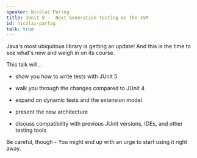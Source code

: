 ```yaml
---
speaker: Nicolai Parlog
title: JUnit 5 -  Next Generation Testing on the JVM
id: nicolai-parlog
talk: true
---
```

Java's most ubiquitous library is getting an update! And this is the time to see what's new and weigh in on its course.

This talk will...

 * show you how to write tests with JUnit 5

 * walk you through the changes compared to JUnit 4

 * expand on dynamic tests and the extension model

 * present the new architecture

 * discuss compatibility with previous JUnit versions, IDEs, and other testing tools

Be careful, though -  You might end up with an urge to start using it right away.

